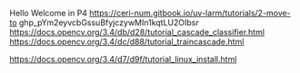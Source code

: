 Hello
Welcome in P4
https://ceri-num.gitbook.io/uv-larm/tutorials/2-move-to
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
https://docs.opencv.org/3.4/db/d28/tutorial_cascade_classifier.html
https://docs.opencv.org/3.4/dc/d88/tutorial_traincascade.html

https://docs.opencv.org/3.4/d7/d9f/tutorial_linux_install.html
